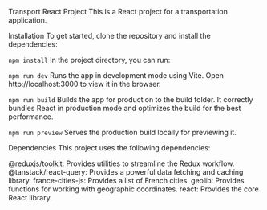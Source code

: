 Transport React Project
This is a React project for a transportation application.

Installation
To get started, clone the repository and install the dependencies:

`npm install`
In the project directory, you can run:

`npm run dev`
Runs the app in development mode using Vite.
Open http://localhost:3000 to view it in the browser.

`npm run build`
Builds the app for production to the build folder.
It correctly bundles React in production mode and optimizes the build for the best performance.

`npm run preview`
Serves the production build locally for previewing it.

Dependencies
This project uses the following dependencies:

@reduxjs/toolkit: Provides utilities to streamline the Redux workflow.
@tanstack/react-query: Provides a powerful data fetching and caching library.
france-cities-js: Provides a list of French cities.
geolib: Provides functions for working with geographic coordinates.
react: Provides the core React library.



